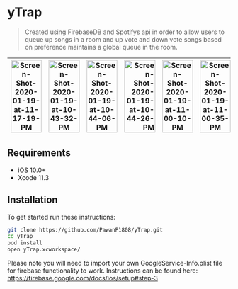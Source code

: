 
# yTrap
> Created using FirebaseDB and Spotifys api in order to allow users to queue up songs in a room and up vote and down vote songs based on preference maintains a global queue in the room.

|<img src="https://i.ibb.co/0J9WB1p/Screen-Shot-2020-01-19-at-11-17-19-PM.png" alt="Screen-Shot-2020-01-19-at-11-17-19-PM" border="0" width=100%> |     <img src="https://i.ibb.co/xGbyVMx/Screen-Shot-2020-01-19-at-10-43-32-PM.png" alt="Screen-Shot-2020-01-19-at-10-43-32-PM" border="0" width=100%>    |     <img src="https://i.ibb.co/N1HFqJm/Screen-Shot-2020-01-19-at-10-44-06-PM.png" alt="Screen-Shot-2020-01-19-at-10-44-06-PM" border="0" width=100%>      |<img src="https://i.ibb.co/8mkDXMH/Screen-Shot-2020-01-19-at-10-44-26-PM.png" alt="Screen-Shot-2020-01-19-at-10-44-26-PM" border="0" width=100%>  | <img src="https://i.ibb.co/svtDD77/Screen-Shot-2020-01-19-at-11-00-10-PM.png" alt="Screen-Shot-2020-01-19-at-11-00-10-PM" border="0" width=100%>    |  <img src="https://i.ibb.co/0XSBXGm/Screen-Shot-2020-01-19-at-11-00-35-PM.png" alt="Screen-Shot-2020-01-19-at-11-00-35-PM" border="0" width=100%>      |
| ------------- | ------------- |:-------------:| -----:| ------------- |:-------------:|



## Requirements

- iOS 10.0+
- Xcode 11.3

## Installation

To get started run these instructions:

```sh
git clone https://github.com/PawanP1808/yTrap.git
cd yTrap
pod install
open yTrap.xcworkspace/

```
Please note you will need to import your own GoogleService-Info.plist file for firebase functionality to work. Instructions can be found here: https://firebase.google.com/docs/ios/setup#step-3
